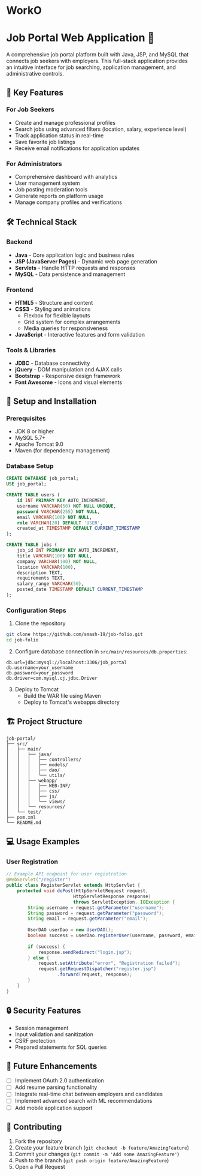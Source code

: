 # WorkO
# Job Portal Web Application 🚀

A comprehensive job portal platform built with Java, JSP, and MySQL that connects job seekers with employers. This full-stack application provides an intuitive interface for job searching, application management, and administrative controls.

## 📌 Key Features

### For Job Seekers
- Create and manage professional profiles
- Search jobs using advanced filters (location, salary, experience level)
- Track application status in real-time
- Save favorite job listings
- Receive email notifications for application updates

### For Administrators
- Comprehensive dashboard with analytics
- User management system
- Job posting moderation tools
- Generate reports on platform usage
- Manage company profiles and verifications

## 🛠️ Technical Stack

### Backend
- **Java** - Core application logic and business rules
- **JSP (JavaServer Pages)** - Dynamic web page generation
- **Servlets** - Handle HTTP requests and responses
- **MySQL** - Data persistence and management

### Frontend
- **HTML5** - Structure and content
- **CSS3** - Styling and animations
  - Flexbox for flexible layouts
  - Grid system for complex arrangements
  - Media queries for responsiveness
- **JavaScript** - Interactive features and form validation

### Tools & Libraries
- **JDBC** - Database connectivity
- **jQuery** - DOM manipulation and AJAX calls
- **Bootstrap** - Responsive design framework
- **Font Awesome** - Icons and visual elements

## 🔧 Setup and Installation

### Prerequisites
- JDK 8 or higher
- MySQL 5.7+
- Apache Tomcat 9.0
- Maven (for dependency management)

### Database Setup
```sql
CREATE DATABASE job_portal;
USE job_portal;

CREATE TABLE users (
    id INT PRIMARY KEY AUTO_INCREMENT,
    username VARCHAR(50) NOT NULL UNIQUE,
    password VARCHAR(255) NOT NULL,
    email VARCHAR(100) NOT NULL,
    role VARCHAR(20) DEFAULT 'USER',
    created_at TIMESTAMP DEFAULT CURRENT_TIMESTAMP
);

CREATE TABLE jobs (
    job_id INT PRIMARY KEY AUTO_INCREMENT,
    title VARCHAR(100) NOT NULL,
    company VARCHAR(100) NOT NULL,
    location VARCHAR(100),
    description TEXT,
    requirements TEXT,
    salary_range VARCHAR(50),
    posted_date TIMESTAMP DEFAULT CURRENT_TIMESTAMP
);
```

### Configuration Steps
1. Clone the repository
```bash
git clone https://github.com/smash-19/job-folio.git
cd job-folio
```

2. Configure database connection in `src/main/resources/db.properties`:
```properties
db.url=jdbc:mysql://localhost:3306/job_portal
db.username=your_username
db.password=your_password
db.driver=com.mysql.cj.jdbc.Driver
```

3. Deploy to Tomcat
   - Build the WAR file using Maven
   - Deploy to Tomcat's webapps directory

## 🏗️ Project Structure
```
job-portal/
├── src/
│   ├── main/
│   │   ├── java/
│   │   │   ├── controllers/
│   │   │   ├── models/
│   │   │   ├── dao/
│   │   │   └── utils/
│   │   ├── webapp/
│   │   │   ├── WEB-INF/
│   │   │   ├── css/
│   │   │   ├── js/
│   │   │   └── views/
│   │   └── resources/
│   └── test/
├── pom.xml
└── README.md
```

## 💻 Usage Examples

### User Registration
```java
// Example API endpoint for user registration
@WebServlet("/register")
public class RegisterServlet extends HttpServlet {
    protected void doPost(HttpServletRequest request, 
                         HttpServletResponse response) 
                         throws ServletException, IOException {
        String username = request.getParameter("username");
        String password = request.getParameter("password");
        String email = request.getParameter("email");
        
        UserDAO userDao = new UserDAO();
        boolean success = userDao.registerUser(username, password, email);
        
        if (success) {
            response.sendRedirect("login.jsp");
        } else {
            request.setAttribute("error", "Registration failed");
            request.getRequestDispatcher("register.jsp")
                   .forward(request, response);
        }
    }
}
```

## 🔒 Security Features
- Session management
- Input validation and sanitization
- CSRF protection
- Prepared statements for SQL queries

## 🚀 Future Enhancements
- [ ] Implement OAuth 2.0 authentication
- [ ] Add resume parsing functionality
- [ ] Integrate real-time chat between employers and candidates
- [ ] Implement advanced search with ML recommendations
- [ ] Add mobile application support

## 👥 Contributing
1. Fork the repository
2. Create your feature branch (`git checkout -b feature/AmazingFeature`)
3. Commit your changes (`git commit -m 'Add some AmazingFeature'`)
4. Push to the branch (`git push origin feature/AmazingFeature`)
5. Open a Pull Request


